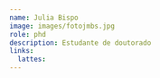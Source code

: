```yaml
---
name: Julia Bispo
image: images/fotojmbs.jpg
role: phd
description: Estudante de doutorado
links:
  lattes: 
---
```


